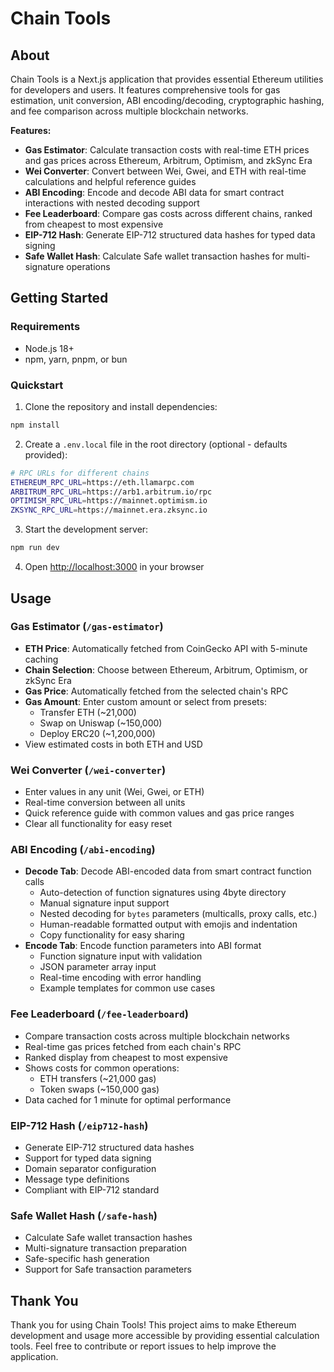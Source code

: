 # Chain Tools

## About

Chain Tools is a Next.js application that provides essential Ethereum utilities for developers and users. It features comprehensive tools for gas estimation, unit conversion, ABI encoding/decoding, cryptographic hashing, and fee comparison across multiple blockchain networks.

**Features:**
- **Gas Estimator**: Calculate transaction costs with real-time ETH prices and gas prices across Ethereum, Arbitrum, Optimism, and zkSync Era
- **Wei Converter**: Convert between Wei, Gwei, and ETH with real-time calculations and helpful reference guides  
- **ABI Encoding**: Encode and decode ABI data for smart contract interactions with nested decoding support
- **Fee Leaderboard**: Compare gas costs across different chains, ranked from cheapest to most expensive
- **EIP-712 Hash**: Generate EIP-712 structured data hashes for typed data signing
- **Safe Wallet Hash**: Calculate Safe wallet transaction hashes for multi-signature operations

## Getting Started

### Requirements

- Node.js 18+ 
- npm, yarn, pnpm, or bun

### Quickstart

1. Clone the repository and install dependencies:
```bash
npm install
```

2. Create a `.env.local` file in the root directory (optional - defaults provided):
```bash
# RPC URLs for different chains
ETHEREUM_RPC_URL=https://eth.llamarpc.com
ARBITRUM_RPC_URL=https://arb1.arbitrum.io/rpc
OPTIMISM_RPC_URL=https://mainnet.optimism.io
ZKSYNC_RPC_URL=https://mainnet.era.zksync.io
```

3. Start the development server:
```bash
npm run dev
```

4. Open [http://localhost:3000](http://localhost:3000) in your browser

## Usage

### Gas Estimator (`/gas-estimator`)
- **ETH Price**: Automatically fetched from CoinGecko API with 5-minute caching
- **Chain Selection**: Choose between Ethereum, Arbitrum, Optimism, or zkSync Era
- **Gas Price**: Automatically fetched from the selected chain's RPC
- **Gas Amount**: Enter custom amount or select from presets:
  - Transfer ETH (~21,000)
  - Swap on Uniswap (~150,000)
  - Deploy ERC20 (~1,200,000)
- View estimated costs in both ETH and USD

### Wei Converter (`/wei-converter`)
- Enter values in any unit (Wei, Gwei, or ETH)
- Real-time conversion between all units
- Quick reference guide with common values and gas price ranges
- Clear all functionality for easy reset

### ABI Encoding (`/abi-encoding`)
- **Decode Tab**: Decode ABI-encoded data from smart contract function calls
  - Auto-detection of function signatures using 4byte directory
  - Manual signature input support
  - Nested decoding for `bytes` parameters (multicalls, proxy calls, etc.)
  - Human-readable formatted output with emojis and indentation
  - Copy functionality for easy sharing
- **Encode Tab**: Encode function parameters into ABI format
  - Function signature input with validation
  - JSON parameter array input
  - Real-time encoding with error handling
  - Example templates for common use cases

### Fee Leaderboard (`/fee-leaderboard`)
- Compare transaction costs across multiple blockchain networks
- Real-time gas prices fetched from each chain's RPC
- Ranked display from cheapest to most expensive
- Shows costs for common operations:
  - ETH transfers (~21,000 gas)
  - Token swaps (~150,000 gas)
- Data cached for 1 minute for optimal performance

### EIP-712 Hash (`/eip712-hash`)
- Generate EIP-712 structured data hashes
- Support for typed data signing
- Domain separator configuration
- Message type definitions
- Compliant with EIP-712 standard

### Safe Wallet Hash (`/safe-hash`)
- Calculate Safe wallet transaction hashes
- Multi-signature transaction preparation
- Safe-specific hash generation
- Support for Safe transaction parameters

## Thank You

Thank you for using Chain Tools! This project aims to make Ethereum development and usage more accessible by providing essential calculation tools. Feel free to contribute or report issues to help improve the application.
